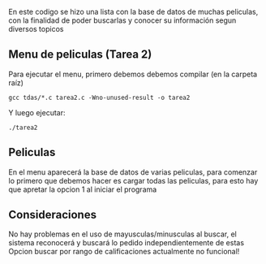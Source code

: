 En este codigo se hizo una lista con la base de datos de muchas peliculas, con la finalidad de poder buscarlas y conocer su información segun diversos topicos

## Menu de peliculas (Tarea 2)
Para ejecutar el menu, primero debemos debemos compilar (en la carpeta raíz)
````
gcc tdas/*.c tarea2.c -Wno-unused-result -o tarea2
````

Y luego ejecutar:
````
./tarea2
````

## Peliculas
En el menu aparecerá la base de datos de varias peliculas, para comenzar lo primero que debemos hacer es cargar todas las peliculas, para esto hay que apretar la opcion 1 al iniciar el programa


## Consideraciones
No hay problemas en el uso de mayusculas/minusculas al buscar, el sistema reconocerá y buscará lo pedido independientemente de estas
Opcion buscar por rango de calificaciones actualmente no funcional!

